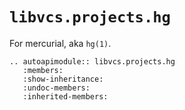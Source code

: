 # `libvcs.projects.hg`

For mercurial, aka `hg(1)`.

```{eval-rst}
.. autoapimodule:: libvcs.projects.hg
   :members:
   :show-inheritance:
   :undoc-members:
   :inherited-members:
```
